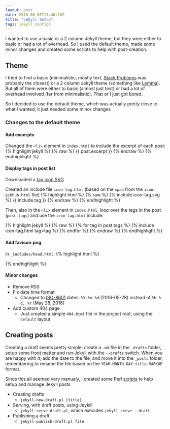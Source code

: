 ```yaml
---
layout: post
date: 2016-06-05T17:46:16Z
title: "Jekyll Setup"
tags: jekyll configs
---
```


I wanted to use a basic or a 2 column Jekyll theme, but they were either to basic or had a lot of overhead.
So I used the default theme, made some minor changes and created some scripts to help with post-creation.

## Theme

I tried to find a basic (minimalistic, mostly text, [Stack Problems](https://agusmakmun.github.io/) was probably the closest) or a 2 column Jekyll theme (something like [Lemma](http://neizod.github.io/lemma-theme/index.html)).
But all of them were either to basic (almost just text) or had a lot of overhead involved (far from minimalistic). That or I just got bored.

So I decided to use the default theme, which was actually pretty close to what I wanted, it just needed some minor changes

### Changes to the default theme

#### Add excerpts

Changed the `<li>` element in `index.html` to include the excerpt of each post:
{% highlight jekyll %}
{% raw %}
{{ post.excerpt }}
{% endraw %}
{% endhighlight %}

#### Display tags in post list
Downloaded a [tag icon SVG](https://www.svgimages.com/tag-icon.html)

Created an include file `icon-tag.html` (based on the `span` from the `icon-gibhub.html` file)
{% highlight html %}
{% raw %}
<span class="icon">{% include icon-tag.svg %} {{ include.tag }}</span>
{% endraw %}
{% endhighlight %}

Then, also in the `<li>` element in `index.html`, loop over the tags in the post (`post.tags`) and use the `icon-tag.html` include:

{% highlight jekyll %}
{% raw %}
{% for tag in post.tags %}
    {% include icon-tag.html tag=tag %}
{% endfor %}
{% endraw %}
{% endhighlight %}

#### Add favicon.png
in `_includes/head.html`:
{% highlight html %}
<link rel="shortcut icon" type="image/png" href="/favicon.png">
{% endhighlight %}

#### Minor changes
- Remove RSS
- Fix date time format
    - Changed to [ISO-8601](https://en.wikipedia.org/wiki/ISO_8601) dates: `%Y-%m-%d` (2016-05-28) instead of `%b %-d, %Y` (May 28, 2016)
- Add custom 404 page
    - Just created a simple `404.html` file in the project root, using the `default` layout

## Creating posts

Creating a draft seems pretty simple: create a `.md` file in the `_drafts` folder, setup some [front matter](https://jekyllrb.com/docs/frontmatter/) and run Jekyll with the `--drafts` switch.
When you are happy with it, add the date to the file, and move it into the `_posts` folder, remembering to rename the file based on the `YEAR-MONTH-DAY-title.MARKUP` format.

Since this all seemed very manualy, I created some Perl [scripts](https://github.com/pretorh/jekyll-pub) to help setup and manage Jekyll posts

- Creating drafts
    - `jekyll-new-draft.pl [title]`
- Serving, with draft posts, using Jeykill
    - `jekyll-serve-draft.pl`, which executes `jekyll serve --draft`
- Publishing a draft
    - `jekyll-publish-draft.pl file`
